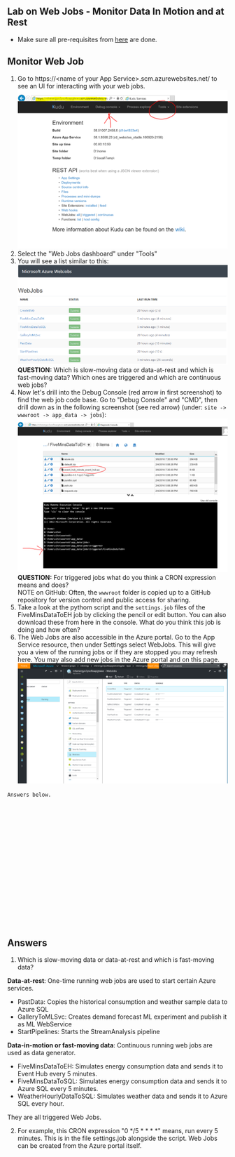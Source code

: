## Lab on Web Jobs - Monitor Data In Motion and at Rest

* Make sure all pre-requisites from [here](../SETUP.md) are done.

## Monitor Web Job

1.  Go to https://\<name of your App Service\>.scm.azurewebsites.net/ to see an UI for interacting with your web jobs. <br>
![Web Jobs landing site](../imgs/webjob_azuresite.png)
2.  Select the "Web Jobs dashboard" under "Tools"<br>
3.  You will see a list similar to this:<br>
![Web Job List](../imgs/webjob_list.png)<br>
**QUESTION:**  Which is slow-moving data or data-at-rest and which is fast-moving data?  Which ones are triggered and which are continuous web jobs?<br>
4.  Now let's drill into the Debug Console (red arrow in first screenshot) to find the web job code base.  Go to "Debug Console" and "CMD", then drill down as in the following screenshot (see red arrow) (under: `site -> wwwroot -> app_data -> jobs`):<br>
![Command example web job](../imgs/webjob_cmd_example.PNG)<br>
**QUESTION:**  For triggered jobs what do you think a CRON expression means and does?<br>
NOTE on GitHub:  Often, the `wwwroot` folder is copied up to a GitHub repository for version control and public access for sharing.<br>
5.  Take a look at the pythom script and the `settings.job` files of the FiveMinsDataToEH job by clicking the pencil or edit button.  You can also download these from here in the console.  What do you think this job is doing and how often?
5.  The Web Jobs are also accessible in the Azure portal.  Go to the App Service resource, then under Settings select WebJobs.  This will give you a view of the running jobs or if they are stopped you may refresh here.  You may also add new jobs in the Azure portal and on this page.<br>
![Web jobs in Azure portal](../imgs/webjob_list_portal.png)

```
Answers below.



















```

## Answers

1.  Which is slow-moving data or data-at-rest and which is fast-moving data?

**Data-at-rest**:  One-time running web jobs are used to start certain Azure services.
* PastData: Copies the historical consumption and weather sample data to Azure SQL
* GalleryToMLSvc: Creates demand forecast ML experiment and publish it as ML WebService
* StartPipelines: Starts the StreamAnalysis pipeline

**Data-in-motion or fast-moving data**:  Continuous running web jobs are used as data generator.
* FiveMinsDataToEH: Simulates energy consumption data and sends it to Event Hub every 5 minutes.
* FiveMinsDataToSQL: Simulates energy consumption data and sends it to Azure SQL every 5 minutes.
* WeatherHourlyDataToSQL: Simulates weather data and sends it to Azure SQL every hour.

They are all triggered Web Jobs.

2.  For example, this CRON expression "0 */5 * * * *" means, run every 5 minutes.  This is in the file settings.job alongside the script.  Web Jobs can be created from the Azure portal itself.
